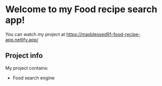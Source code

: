 # Welcome to my Food recipe search app!

You can watch my project at https://maxblessed91-food-recipe-app.netlify.app/

## Project info

My project contains:

* Food search engine
